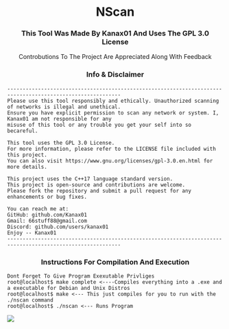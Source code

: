 <h1 align="center"> NScan </h1>
<h3 align="center"> This Tool Was Made By Kanax01 And Uses The GPL 3.0 License</h3>
<p align="center"> Controbutions To The Project Are Appreciated Along With Feedback </p>

<h3 align="center"> Info & Disclaimer </h3>

~~~~~~~~~~~~~~~~~~~~~~~~~~~~~~~~~~~~~~~~~~~~~~~~~~~~~~~~~~~~~~~~~~~~~~~~~~~~~~~~~~~~~~~~~~~~~~~~~~~~~~~~~~~
-----------------------------------------------------------------------------------------------------------
Please use this tool responsibly and ethically. Unauthorized scanning of networks is illegal and unethical.
Ensure you have explicit permission to scan any network or system. I, Kanax01 am not responsible for any
misuse of this tool or any trouble you get your self into so becareful.

This tool uses the GPL 3.0 License.
For more information, please refer to the LICENSE file included with this project.
You can also visit https://www.gnu.org/licenses/gpl-3.0.en.html for more details.

This project uses the C++17 language standard version.
This project is open-source and contributions are welcome.
Please fork the repository and submit a pull request for any enhancements or bug fixes.

You can reach me at:
GitHub: github.com/Kanax01
Gmail: 66stuff88@gmail.com
Discord: github.com/users/kanax01
Enjoy -- Kanax01
-----------------------------------------------------------------------------------------------------------
~~~~~~~~~~~~~~~~~~~~~~~~~~~~~~~~~~~~~~~~~~~~~~~~~~~~~~~~~~~~~~~~~~~~~~~~~~~~~~~~~~~~~~~~~~~~~~~~~~~~~~~~~~~~~~~~
<h3 align="center"> Instructions For Compilation And Execution </h3>

~~~~~~~~~~~~~~~~~~~~~~~~~~~~~~~~~~~~~~~~~~~~~~~~~~~~~~~~~~~~~~~~~~~~~~~~~~~~~~~~~~~~~~~~~~~~~~~~~~~~~~~~~~~~~~~~
Dont Forget To Give Program Exexutable Privliges
root@localhost$ make complete <----Compiles everything into a .exe and a executable for Debian and Unix Distros
root@localhost$ make <--- This just compiles for you to run with the ./nscan command
root@localhost$ ./nscan <--- Runs Program
~~~~~~~~~~~~~~~~~~~~~~~~~~~~~~~~~~~~~~~~~~~~~~~~~~~~~~~~~~~~~~~~~~~~~~~~~~~~~~~~~~~~~~~~~~~~~~~~~~~~~~~~~~~~~~~~

<img align="center" src="kanax01.png">

